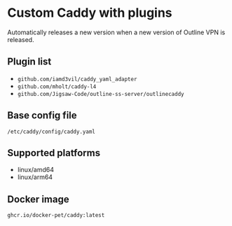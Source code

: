 # Custom Caddy with plugins

Automatically releases a new version when a new version of Outline VPN is released.

## Plugin list

- `github.com/iamd3vil/caddy_yaml_adapter`
- `github.com/mholt/caddy-l4`
- `github.com/Jigsaw-Code/outline-ss-server/outlinecaddy`

## Base config file

`/etc/caddy/config/caddy.yaml`

## Supported platforms

- linux/amd64
- linux/arm64

## Docker image

`ghcr.io/docker-pet/caddy:latest`